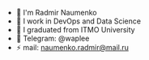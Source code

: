 - 👋 I'm Radmir Naumenko
- 🌱 I work in DevOps and Data Science
- 🔭 I graduated from ITMO University
- 💬 Telegram: @waplee
- ⚡ mail: naumenko.radmir@mail.ru
